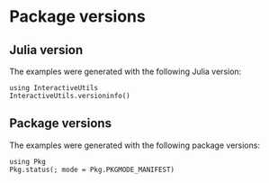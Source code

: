 # Package versions

## Julia version

The examples were generated with the following Julia version:

```@example
using InteractiveUtils
InteractiveUtils.versioninfo()
```

## Package versions

The examples were generated with the following package versions:

```@example
using Pkg
Pkg.status(; mode = Pkg.PKGMODE_MANIFEST)
```
